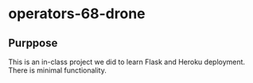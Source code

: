 # operators-68-drone

## Purppose
This is an in-class project we did to learn Flask and Heroku deployment. There is minimal functionality.
